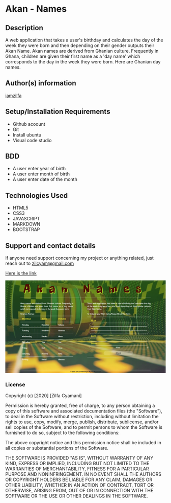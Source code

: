 # Akan - Names
## Description
 A web application that takes a user's birthday and calculates the day of the week they were born and then depending on their gender outputs their Akan Name. 
Akan names are derived from Ghanian culture. Frequently in Ghana, children are given their first name as a 'day name' which corresponds to the day in the week they were born. Here are Ghanian day names.
## Author(s) information
[iamzilfa](https://github.com/iamzilfa)

## Setup/Installation Requirements

* Github acoount
* Git
* Install ubuntu
* Visual code studio

## BDD
* A user enter year of birth
* A user enter month of birth
* A user enter date of the month 



## Technologies Used
* HTML5
* CSS3
* JAVASCRIPT
* MARKDOWN
* BOOTSTRAP
## Support and contact details
If anyone need support concerning my project or anything related, just reach out to zilcyam@gmail.com
 
[Here is the link](https://iamzilfa.github.io/AkanName/ "Akan-Name")


![AkanNAme](./images/picAkan.png)

### License

Copyright (c) [2020] [Zilfa Cyamani]

Permission is hereby granted, free of charge, to any person obtaining a copy
of this software and associated documentation files (the "Software"), to deal
in the Software without restriction, including without limitation the rights
to use, copy, modify, merge, publish, distribute, sublicense, and/or sell
copies of the Software, and to permit persons to whom the Software is
furnished to do so, subject to the following conditions:

The above copyright notice and this permission notice shall be included in all
copies or substantial portions of the Software.

THE SOFTWARE IS PROVIDED "AS IS", WITHOUT WARRANTY OF ANY KIND, EXPRESS OR
IMPLIED, INCLUDING BUT NOT LIMITED TO THE WARRANTIES OF MERCHANTABILITY,
FITNESS FOR A PARTICULAR PURPOSE AND NONINFRINGEMENT. IN NO EVENT SHALL THE
AUTHORS OR COPYRIGHT HOLDERS BE LIABLE FOR ANY CLAIM, DAMAGES OR OTHER
LIABILITY, WHETHER IN AN ACTION OF CONTRACT, TORT OR OTHERWISE, ARISING FROM,
OUT OF OR IN CONNECTION WITH THE SOFTWARE OR THE USE OR OTHER DEALINGS IN THE
SOFTWARE.